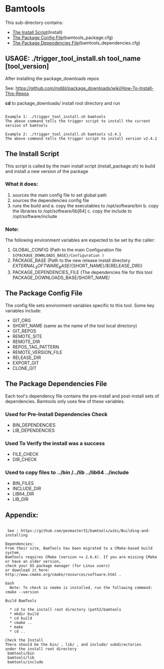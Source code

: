 # Bamtools
 
This sub-directory contains:
 - [The Install Script](#the-install-script)(Install)
 - [The Package Config File](#the-package-config-file)(bamtools_package.cfg)
 - [The Package Dependencies File](#the-package-dependencies-file)(bamtools_dependencies.cfg)

## USAGE: ./trigger_tool_install.sh tool_name [tool_version]

After installing the package_downloads repos 

See: https://github.com/mdibl/package_downloads/wiki/How-To-Install-This-Repos

**cd**  to package_downloads/ install root directory and run 
```

Example 1: ./trigger_tool_install.sh bamtools
The above command tells the trigger script to install the current version of bamtools

Example 2: ./trigger_tool_install.sh bamtools v2.4.1
The above command tells the trigger script to install version v2.4.1
```

## The Install Script
 This script is called by the main install script 
(install_package.sh)  to build and install  a new version of the package 

### What it does:
  1) sources the main config file to set global path
  2) sources the dependencies config file
  3) runs the build and 
     a. copy  the executables to /opt/software/bin
     b. copy  the libraries to /opt/software/lib[64]
     c. copy  the include to /opt/software/include
 

### Note:
The following environment variables are expected to be set by the caller:

 1) GLOBAL_CONFIG  (Path to the main Configuration file
    ``` ${PACKAGE_DOWNLOADS_BASE}/Configuration ) ```
 2) PACKAGE_BASE   (Path to the new release install directory  ${EXTERNAL_SOFTWARE_BASE}/${SHORT_NAME}/${RELEASE_DIR})
 3) PACKAGE_DEPENDENCIES_FILE (The dependencies file for this tool  PACKAGE_DOWNLOADS_BASE/SHORT_NAME/


## The Package Config File 
The config file sets environment variables specific to this tool.
Some key variables include:

  - GIT_ORG
  - SHORT_NAME  (same as the name of the tool local directory)
  - GIT_REPOS
  - REMOTE_SITE
  - REMOTE_DIR
  - REPOS_TAG_PATTERN
  - REMOTE_VERSION_FILE
  - RELEASE_DIR
  - EXPORT_GIT
  - CLONE_GIT
  
## The Package Dependencies File
Each tool's dependency file contains the pre-install and post-install sets of dependencies.
Bamtools only uses few of these variables.

### Used for Pre-Install Dependencies Check
  - BIN_DEPENDENCIES
  - LIB_DEPENDENCIES

### Used To Verify the install was a success
  - FILE_CHECK
  - DIR_CHECK

### Used to copy files to ../bin /../lib ../lib64 ../include 
  - BIN_FILES
  - INCLUDE_DIR
  - LIB64_DIR
  - LIB_DIR

## Appendix:
```

 See : https://github.com/pezmaster31/bamtools/wiki/Building-and-installing 
 
Dependencies:
From their site, BamTools has been migrated to a CMake-based build system.
BamTools requires CMake (version >= 2.6.4). If you are missing CMake or have an older version, 
check your OS package manager (for Linux users) 
or download it here: http://www.cmake.org/cmake/resources/software.html .

bash
  Note: To check is cmake is installed, run the following command: cmake --version

Build BamTools

  * cd to the install root directory (path2/bamtools
  * mkdir build
  * cd build
  * cmake ..
  * make
  * cd ..

Check the Install
There should be the bin/ , lib/ , and include/ subdirectories 
under the install root directory
 bamtools/bin
 bamtools/lib
 bamtools/include
```
